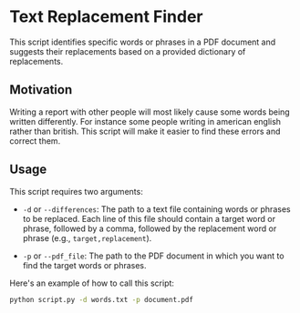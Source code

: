 # Text Replacement Finder

This script identifies specific words or phrases in a PDF document and suggests their replacements based on a provided dictionary of replacements.

## Motivation

Writing a report with other people will most likely cause some words being written differently. For instance some people writing in american english rather than british. This script will make it easier to find these errors and correct them.

## Usage

This script requires two arguments:

- `-d` or `--differences`: The path to a text file containing words or phrases to be replaced. Each line of this file should contain a target word or phrase, followed by a comma, followed by the replacement word or phrase (e.g., `target,replacement`).

- `-p` or `--pdf_file`: The path to the PDF document in which you want to find the target words or phrases.

Here's an example of how to call this script:

```bash
python script.py -d words.txt -p document.pdf
```

